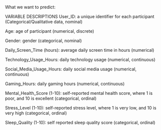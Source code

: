 What we want to predict:

VARIABLE DESCRIPTIONS
User_ID: a unique identifier for each participant   (Categorical/Qualitative data, nominal)

Age: age of participant (numerical, discrete)

Gender: gender (categorical, nominal)

Daily_Screen_Time (hours): average daily screen time in hours (numerical)

Technology_Usage_Hours: daily technology usage (numerical, continuous)

Social_Media_Usage_Hours: daily social media usage (numerical, continuous)

Gaming_Hours: daily gaming hours (numerical, continuous)

Mental_Health_Score (1-10): self-reported mental health score, where 1 is poor, and 10 is excellent (categorical, ordinal)

Stress_Level (1-10): self-reported stress level, where 1 is very low, and 10 is very high (categorical, ordinal)

Sleep_Quality (1-10): self reported sleep quality score (categorical, ordinal)
